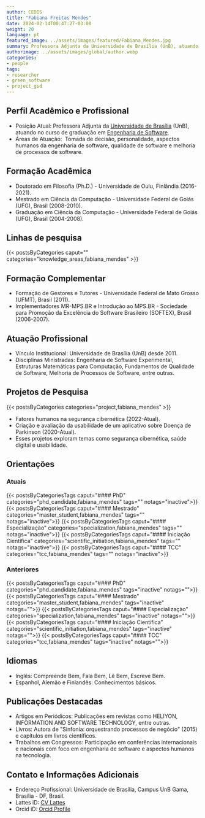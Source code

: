 ```yaml
---
author: CEDIS
title: "Fabiana Freitas Mendes"
date: 2024-02-14T00:47:27-03:00
weight: 20
language: pt
featured_image: ../assets/images/featured/Fabiana_Mendes.jpg
summary: Professora Adjunta da Universidade de Brasília (UnB), atuando no curso de graduação em Engenharia de Software. 
authorimage: ../assets/images/global/author.webp
categories:
- people
tags: 
- researcher
- green_software
- project_gsd
---
```

## Perfil Acadêmico e Profissional
- Posição Atual: Professora Adjunta da [Universidade de Brasília](https://www.unb.br/) (UnB), atuando no curso de graduação em [Engenharia de Software](http://software.unb.br/).
- Áreas de Atuação:  Tomada de decisão, personalidade, aspectos humanos da engenharia de software, qualidade de software e melhoria de processos de software​.
## Formação Acadêmica
- Doutorado em Filosofia (Ph.D.) - Universidade de Oulu, Finlândia (2016-2021).
- Mestrado em Ciência da Computação - Universidade Federal de Goiás (UFG), Brasil (2008-2010).
- Graduação em Ciência da Computação - Universidade Federal de Goiás (UFG), Brasil (2004-2008)​​.
## Linhas de pesquisa
{{< postsByCategories caput="" categories="knowledge_areas,fabiana_mendes" >}}
## Formação Complementar
- Formação de Gestores e Tutores - Universidade Federal de Mato Grosso (UFMT), Brasil (2011).
- Implementadores MR-MPS.BR e Introdução ao MPS.BR - Sociedade para Promoção da Excelência do Software Brasileiro (SOFTEX), Brasil (2006-2007)​​.
## Atuação Profissional
- Vínculo Institucional: Universidade de Brasília (UnB) desde 2011.
- Disciplinas Ministradas: Engenharia de Software Experimental, Estruturas Matemáticas para Computação, Fundamentos de Qualidade de Software, Melhoria de Processos de Software, entre outras​​.
## Projetos de Pesquisa
{{< postsByCategories categories="project,fabiana_mendes" >}}
- Fatores humanos na segurança cibernética (2022-Atual).
- Criação e avaliação da usabilidade de um aplicativo sobre Doença de Parkinson (2020-Atual).
- Esses projetos exploram temas como segurança cibernética, saúde digital e usabilidade​​.
## Orientações
### Atuais
{{< postsByCategoriesTags caput="#### PhD" categories="phd_candidate,fabiana_mendes" tags="" notags="inactive">}}
{{< postsByCategoriesTags caput="#### Mestrado" categories="master_student,fabiana_mendes" tags="" notags="inactive">}}
{{< postsByCategoriesTags caput="#### Especializaçào" categories="specialization,fabiana_mendes" tags="" notags="inactive">}}
{{< postsByCategoriesTags caput="#### Iniciação Científica" categories="scientific_initiation,fabiana_mendes" tags="" notags="inactive">}}
{{< postsByCategoriesTags caput="#### TCC" categories="tcc,fabiana_mendes" tags="" notags="inactive">}}

### Anteriores
{{< postsByCategoriesTags caput="#### PhD" categories="phd_candidate,fabiana_mendes" tags="inactive" notags="">}}
{{< postsByCategoriesTags caput="#### Mestrado" categories="master_student,fabiana_mendes" tags="inactive" notags="">}}
{{< postsByCategoriesTags caput="#### Especializaçào" categories="specialization,fabiana_mendes" tags="inactive" notags="">}}
{{< postsByCategoriesTags caput="#### Iniciação Científica" categories="scientific_initiation,fabiana_mendes" tags="inactive" notags="">}}
{{< postsByCategoriesTags caput="#### TCC" categories="tcc,fabiana_mendes" tags="inactive" notags="">}}
## Idiomas
- Inglês: Compreende Bem, Fala Bem, Lê Bem, Escreve Bem.
- Espanhol, Alemão e Finlandês: Conhecimentos básicos​​.
## Publicações Destacadas
- Artigos em Periódicos: Publicações em revistas como HELIYON, INFORMATION AND SOFTWARE TECHNOLOGY, entre outras​​.
- Livros: Autora de "Sinfonia: orquestrando processos de negócio" (2015) e capítulos em livros científicos​​.
- Trabalhos em Congressos: Participação em conferências internacionais e nacionais com foco em engenharia de software e aspectos humanos na tecnologia​​.
## Contato e Informações Adicionais
- Endereço Profissional: Universidade de Brasília, Campus UnB Gama, Brasília - DF, Brasil.
- Lattes iD: [CV Lattes](http://lattes.cnpq.br/7675506667619564)
- Orcid iD: [Orcid Profile](https://orcid.org/0000-0002-1724-2044)